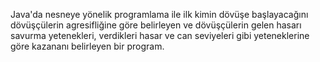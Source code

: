 Java'da nesneye yönelik programlama ile ilk kimin dövüşe başlayacağını dövüşçülerin agresifliğine göre belirleyen ve dövüşçülerin gelen hasarı savurma yetenekleri, verdikleri hasar ve can seviyeleri gibi yeteneklerine göre kazananı belirleyen bir program. 
